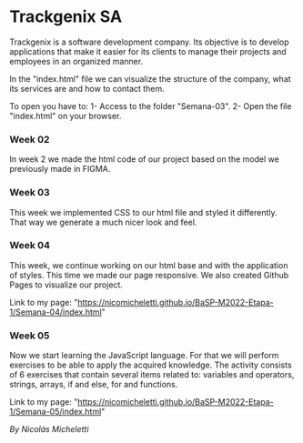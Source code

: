 # Trackgenix SA
Trackgenix is ​​a software development company. Its objective is to develop applications that make it easier for its clients to manage their projects and employees in an organized manner. 

In the "index.html" file we can visualize the structure of the company, what its services are and how to contact them.

To open you have to:
1- Access to the folder "Semana-03".
2- Open the file "index.html" on your browser.

### Week 02
In week 2 we made the html code of our project based on the model we previously made in FIGMA.

### Week 03
This week we implemented CSS to our html file and styled it differently. That way we generate a much nicer look and feel.

### Week 04
This week, we continue working on our html base and with the application of styles. This time we made our page responsive. We also created Github Pages to visualize our project.

Link to my page: "https://nicomicheletti.github.io/BaSP-M2022-Etapa-1/Semana-04/index.html"

### Week 05
Now we start learning the JavaScript language. For that we will perform exercises to be able to apply the acquired knowledge.
The activity consists of 6 exercises that contain several items related to: variables and operators, strings, arrays, if and else, for and functions.

Link to my page: "https://nicomicheletti.github.io/BaSP-M2022-Etapa-1/Semana-05/index.html"

_By Nicolás Micheletti_
